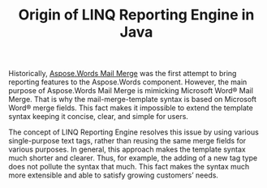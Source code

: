 ﻿---
title: Origin of LINQ Reporting Engine in Java
second_title: Aspose.Words for Java
articleTitle: Origin of LINQ Reporting Engine
linktitle: Origin of LINQ Reporting Engine
description: "Learn the concept of LINQ Reporting Engine to build a report in Java."
type: docs
weight: 10
url: /java/origin-of-linq-reporting-engine/
---

Historically, [Aspose.Words Mail Merge](/words/java/mail-merge-and-reporting/) was the first attempt to bring reporting features to the Aspose.Words component. However, the main purpose of Aspose.Words Mail Merge is mimicking Microsoft Word® Mail Merge. That is why the mail-merge-template syntax is based on Microsoft Word® merge fields. This fact makes it impossible to extend the template syntax keeping it concise, clear, and simple for users.

The concept of LINQ Reporting Engine resolves this issue by using various single-purpose text tags, rather than reusing the same merge fields for various purposes. In general, this approach makes the template syntax much shorter and clearer. Thus, for example, the adding of a new tag type does not pollute the syntax that much. This fact makes the syntax much more extensible and able to satisfy growing customers’ needs.
